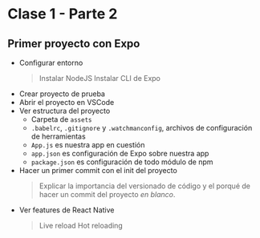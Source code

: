 # Clase 1 - Parte 2

## Primer proyecto con Expo

- Configurar entorno
  > Instalar NodeJS
  > Instalar CLI de Expo
- Crear proyecto de prueba
- Abrir el proyecto en VSCode
- Ver estructura del proyecto
  - Carpeta de `assets`
  - `.babelrc`, `.gitignore` y `.watchmanconfig`, archivos de configuración de herramientas
  - `App.js` es nuestra app en cuestión
  - `app.json` es configuración de Expo sobre nuestra app
  - `package.json` es configuración de todo módulo de npm
- Hacer un primer commit con el init del proyecto
  > Explicar la importancia del versionado de código y el porqué de hacer un commit del proyecto _en blanco_.
- Ver features de React Native
  > Live reload
  > Hot reloading
